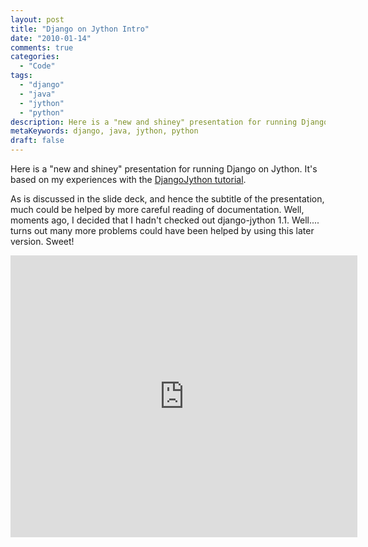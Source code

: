 ```yaml
---
layout: post
title: "Django on Jython Intro"
date: "2010-01-14"
comments: true
categories:
  - "Code"
tags:
  - "django"
  - "java"
  - "jython"
  - "python"
description: Here is a "new and shiney" presentation for running Django on Jython.  It's based on my experiences with the <a href="https://wiki.python.org/jython/DjangoOn
metaKeywords: django, java, jython, python
draft: false
---
```


Here is a "new and shiney" presentation for running Django on Jython.  It's based on my experiences with the <a href="https://wiki.python.org/jython/DjangoOnJython">DjangoJython tutorial</a>.

As is discussed in the slide deck, and hence the subtitle of the presentation, much could be helped by more careful reading of documentation.  Well, moments ago, I decided that I hadn't checked out django-jython 1.1.  Well.... turns out many more problems could have been helped by using this later version.  Sweet!

<!--more-->

<iframe src="https://docs.google.com/present/embed?id=dcsq834g_86dgfnbkdg&size=m" frameborder="0" width="555" height="451"></iframe>


  

